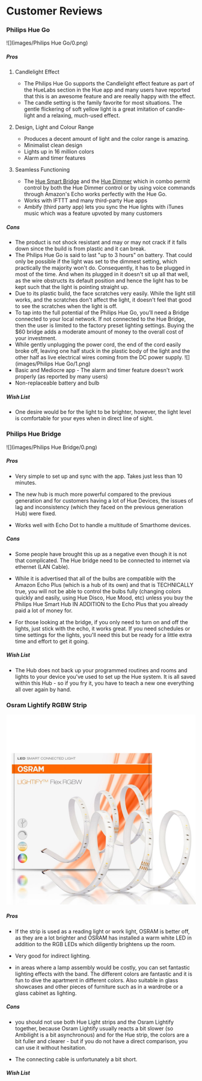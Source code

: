 # Customer Reviews

### Philips Hue Go

![](images/Philips Hue Go/0.png)

##### Pros

1. Candlelight Effect

    - The Philips Hue Go supports the Candlelight effect feature as part of the HueLabs section in the Hue app and many users have reported that this is an awesome feature and are reeally happy with the effect.
    - The candle setting is the family favorite for most situations. The gentle flickering of soft yellow light is a great imitation of candle-light and a relaxing, much-used effect.

2. Design, Light and Colour Range

    - Produces a decent amount of light and the color range is amazing.
    - Minimalist clean design
    - Lights up in 16 million colors
    - Alarm and timer features


3. Seamless Functioning

    - The [Hue Smart Bridge](https://www.amazon.com/Philips-Hue-Smart-Bridge-Compatible-with-Amazon-Alexa-Apple-HomeKit-and-Google-Assistant/dp/B014H2P42K/ref=cm_cr_dp_d_rvw_txt?ie=UTF8) and the [Hue Dimmer](https://www.amazon.com/Philips-Hue-Smart-Dimmer-Switch-with-Remote-Installation-Free-Exclusive-for-Philips-Hue-Lights/dp/B0167Z0P3I/ref=cm_cr_dp_d_rvw_txt?ie=UTF8) which in combo permit control by both the Hue Dimmer control or by using voice commands through Amazon's Echo works perfectly with the Hue Go.
    - Works with IFTTT and many third-party Hue apps
    - Ambify (third party app) lets you sync the Hue lights with iTunes music which was a feature upvoted by many customers



##### Cons
- The product is not shock resistant and may or may not crack if it falls down since the build is from plastic and it can break.
- The Philips Hue Go is said to last "up to 3 hours" on battery. That could only be possible if the light was set to the dimmest setting, which practically the majority won't do. Consequently, it has to be plugged in most of the time. And when its plugged in it doesn't sit up all that well, as the wire obstructs its default position and hence the light has to be kept such that the light is pointing straight up.
- Due to its plastic build, the face scratches very easily. While the light still works, and the scratches don't affect the light, it doesn't feel that good to see the scratches when the light is off.
- To tap into the full potential of the Philips Hue Go, you’ll need a Bridge connected to your local network. If not connected to the Hue Bridge, then the user is limited to the factory preset lighting settings. Buying the $60 bridge adds a moderate amount of money to the overall cost of your investment.
- While gently unplugging the power cord, the end of the cord easily broke off, leaving one half stuck in the plastic body of the light and the other half as live electrical wires coming from the DC power supply.
![](images/Philips Hue Go/1.png)
- Basic and Mediocre app - The alarm and timer feature doesn't work properly (as reported by many users)
- Non-replaceable battery and bulb



##### Wish List
- One desire would be for the light to be brighter, however, the light level is comfortable for your eyes when in direct line of sight.


### Philips Hue Bridge

![](images/Philips Hue Bridge/0.png)


##### Pros
- Very simple to set up and sync with the app. Takes just less than 10 minutes.

- The new hub is much more powerful compared to the previous generation and for customers having a lot of Hue Devices, the issues of lag and inconsistency (which they faced on the previous generation Hub) were fixed.

- Works well with Echo Dot to handle a multitude of Smarthome devices.


##### Cons
- Some people have brought this up as a negative even though it is not that complicated. The Hue bridge need to be connected to internet via ethernet (LAN Cable).

- While it is advertised that all of the bulbs are compatible with the Amazon Echo Plus (which is a hub of its own) and that is TECHNICALLY true, you will not be able to control the bulbs fully (changing colors quickly and easily, using Hue Disco, Hue Mood, etc) unless you buy the Philips Hue Smart Hub IN ADDITION to the Echo Plus that you already paid a lot of money for.

- For those looking at the bridge, if you only need to turn on and off the lights, just stick with the echo, it works great. If you need schedules or time settings for the lights, you'll need this but be ready for a little  extra time and effort to get it going.


##### Wish List
- The Hub does not back up your programmed routines and rooms and lights to your device you've used to set up the Hue system. It is all saved within this Hub - so if you fry it, you have to teach a new one everything all over again by hand.




### Osram Lightify RGBW Strip
![](images/Osram/0.jpg)


##### Pros
- If the strip is used as a reading light or work light, OSRAM is better off, as they are a lot brighter and OSRAM has installed a warm white LED in addition to the RGB LEDs which diligently brightens up the room.

- Very good for indirect lighting.

- in areas where a lamp assembly would be costly, you can set fantastic lighting effects with the band. The different colors are fantastic and it is fun to dive the apartment in different colors. Also suitable in glass showcases and other pieces of furniture such as in a wardrobe or a glass cabinet as lighting.



##### Cons
- you should not use both Hue Light strips and the Osram Lightify together, because Osram Lightify usually reacts a bit slower (so Ambilight is a bit asynchronous) and for the Hue strip, the colors are a bit fuller and clearer - but if you do not have a direct comparison, you can use it without hesitation.

- The connecting cable is unfortunately a bit short.



##### Wish List
